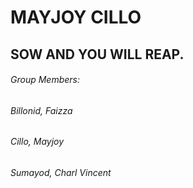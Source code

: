 # **MAYJOY CILLO**

## SOW AND YOU WILL REAP.

###### Group Members:
######                  Billonid, Faizza
######                  Cillo, Mayjoy
######                  Sumayod, Charl Vincent